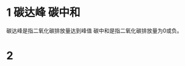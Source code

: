 # 1 碳达峰 碳中和
碳达峰是指二氧化碳排放量达到峰值
碳中和是指二氧化碳排放量为0或负。

# 2 
<!--stackedit_data:
eyJoaXN0b3J5IjpbNzI3MTE1NDE0XX0=
-->